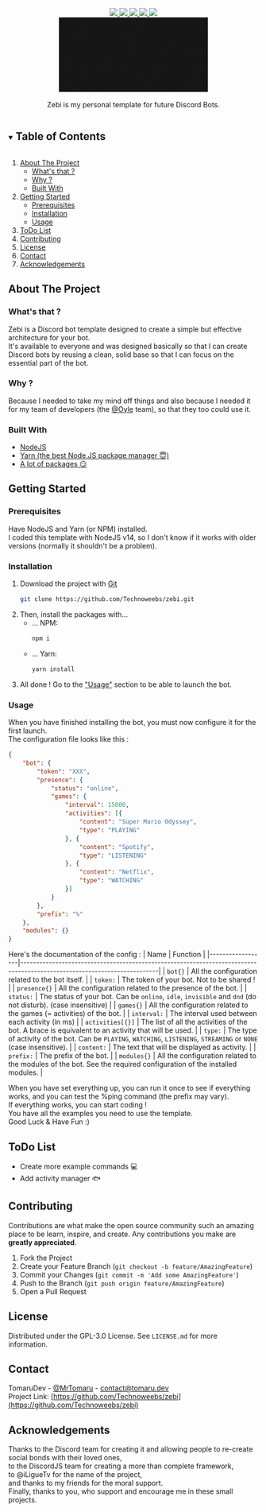 <p align="center">
  <a href="https://github.com/Technoweebs/zebi/graphs/contributors">
    <img src="https://img.shields.io/github/contributors/Technoweebs/zebi.svg?style=for-the-badge">
  </a>
  <a href="https://github.com/Technoweebs/zebi/graphs/commit-activity">
    <img src="https://img.shields.io/github/last-commit/Technoweebs/zebi?style=for-the-badge">
  </a>
  <a href="https://github.com/Technoweebs/zebi/stargazers">
    <img src="https://img.shields.io/github/stars/Technoweebs/zebi.svg?style=for-the-badge">
  </a>
  <a href="https://github.com/Technoweebs/zebi/issues">
    <img src="https://img.shields.io/github/issues/Technoweebs/zebi.svg?style=for-the-badge">
  </a>
  <a href="https://github.com/Technoweebs/zebi/blob/main/LICENSE.md">
    <img src="https://img.shields.io/github/license/Technoweebs/zebi.svg?style=for-the-badge">
  </a>
  <br>
  <a href="https://github.com/Technoweebs/zebi">
    <img src=".github/zebi.gif" alt="Logo" width="300" height="150">
  </a>

  <p align="center">
	Zebi is my personal template for future Discord Bots.
  </p>
</p>


<details open="open">
  <summary><h2 style="display: inline-block">Table of Contents</h2></summary>
  <ol>
    <li>
      <a href="#about-the-project">About The Project</a>
      <ul>
	  	<li><a href="#whats-that">What's that ?</a></li>
		<li><a href="#why">Why ?</a></li>
        <li><a href="#built-with">Built With</a></li>
      </ul>
    </li>
    <li>
      <a href="#getting-started">Getting Started</a>
      <ul>
        <li><a href="#prerequisites">Prerequisites</a></li>
        <li><a href="#installation">Installation</a></li>
    	<li><a href="#usage">Usage</a></li>
      </ul>
    </li>
    <li><a href="#todo-list">ToDo List</a></li>
    <li><a href="#contributing">Contributing</a></li>
    <li><a href="#license">License</a></li>
    <li><a href="#contact">Contact</a></li>
    <li><a href="#acknowledgements">Acknowledgements</a></li>
  </ol>
</details>

## About The Project
### What's that ?
Zebi is a Discord bot template designed to create a simple but effective architecture for your bot.  
It's available to everyone and was designed basically so that I can create Discord bots by reusing a clean, solid base so that I can focus on the essential part of the bot.

### Why ?
Because I needed to take my mind off things and also because I needed it for my team of developers (the [@Oyle](https://twitter.com/_OyleM) team), so that they too could use it.

### Built With
* [NodeJS](https://nodejs.org/)
* [Yarn (the best Node.JS package manager 😇)](https://yarnpkg.com/)
* [A lot of packages 😏](https://github.com/Technoweebs/zebi/blob/main/package.json)

## Getting Started
### Prerequisites
Have NodeJS and Yarn (or NPM) installed.  
I coded this template with NodeJS v14, so I don't know if it works with older versions (normally it shouldn't be a problem).

### Installation
1. Download the project with [Git](https://git-scm.com/)
   ```bash
   git clone https://github.com/Technoweebs/zebi.git
   ```
2. Then, install the packages with...
   * ... NPM:
     ```bash
	 npm i
     ```
   * ... Yarn:
     ```bash
	 yarn install
     ```
3. All done ! Go to the ["Usage"](#usage) section to be able to launch the bot.

### Usage
When you have finished installing the bot, you must now configure it for the first launch.  
The configuration file looks like this :
```json
{
	"bot": {
		"token": "XXX",
		"presence": {
			"status": "online",
			"games": {
				"interval": 15000,
				"activities": [{
					"content": "Super Mario Odyssey",
					"type": "PLAYING"
				}, {
					"content": "Spotify",
					"type": "LISTENING"
				}, {
					"content": "Netflix",
					"type": "WATCHING"
				}]
			}
		},
		"prefix": "%"
	},
	"modules": {}
}
```
Here's the documentation of the config :
| Name             | Function                                                                                                                |
|------------------|-------------------------------------------------------------------------------------------------------------------------|
| `bot{}`          | All the configuration related to the bot itself.                                                                        |
| `token:`         | The token of your bot. Not to be shared !                                                                               |
| `presence{}`     | All the configuration related to the presence of the bot.                                                               |
| `status:`        | The status of your bot. Can be `online`, `idle`, `invisible` and `dnd` (do not disturb). (case insensitive)             |
| `games{}`        | All the configuration related to the games (= activities) of the bot.                                                   |
| `interval:`      | The interval used between each activity (in ms)                                                                         |
| `activities[{}]` | The list of all the activities of the bot. A brace is equivalent to an activity that will be used.                      |
| `type:`          | The type of activity of the bot. Can be `PLAYING`, `WATCHING`, `LISTENING`, `STREAMING` or `NONE` (case insensitive).   |
| `content:`       | The text that will be displayed as activity.                                                                            |
| `prefix:`        | The prefix of the bot.                                                                                                  |
| `modules{}`      | All the configuration related to the modules of the bot. See the required configuration of the installed modules.       |

When you have set everything up, you can run it once to see if everything works, and you can test the %ping command (the prefix may vary).  
If everything works, you can start coding !  
You have all the examples you need to use the template.  
Good Luck & Have Fun :)

## ToDo List
  * Create more example commands 💻
  * Add activity manager 🐟

## Contributing
Contributions are what make the open source community such an amazing place to be learn, inspire, and create. Any contributions you make are **greatly appreciated**.

1. Fork the Project
2. Create your Feature Branch (`git checkout -b feature/AmazingFeature`)
3. Commit your Changes (`git commit -m 'Add some AmazingFeature'`)
4. Push to the Branch (`git push origin feature/AmazingFeature`)
5. Open a Pull Request

## License
Distributed under the GPL-3.0 License. See `LICENSE.md` for more information.

## Contact
TomaruDev - [@MrTomaru](https://twitter.com/MrTomaru) - contact@tomaru.dev  
Project Link: [https://github.com/Technoweebs/zebi](https://github.com/Technoweebs/zebi)

## Acknowledgements
Thanks to the Discord team for creating it and allowing people to re-create social bonds with their loved ones,  
to the DiscordJS team for creating a more than complete framework,  
to @iLigueTv for the name of the project,  
and thanks to my friends for the moral support.  
Finally, thanks to you, who support and encourage me in these small projects.  